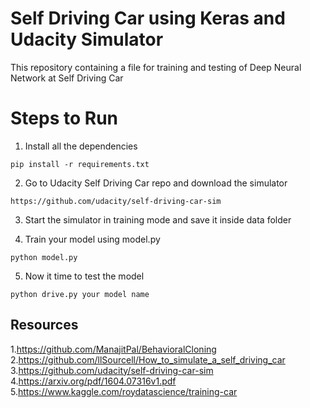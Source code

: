 # Self Driving Car using Keras and Udacity Simulator
This repository containing a file for training and testing of Deep Neural Network at Self Driving Car

# Steps to Run
1. Install all the dependencies

```
pip install -r requirements.txt
```
2. Go to Udacity Self Driving Car repo and download the simulator

```
https://github.com/udacity/self-driving-car-sim
```
3. Start the simulator in training mode and save it inside data folder

4. Train your model using model.py

```
python model.py
```
5. Now it time to test the model
```
python drive.py your model name 
```

## Resources
1.https://github.com/ManajitPal/BehavioralCloning
2.https://github.com/llSourcell/How_to_simulate_a_self_driving_car
3.https://github.com/udacity/self-driving-car-sim
4.https://arxiv.org/pdf/1604.07316v1.pdf
5.https://www.kaggle.com/roydatascience/training-car

